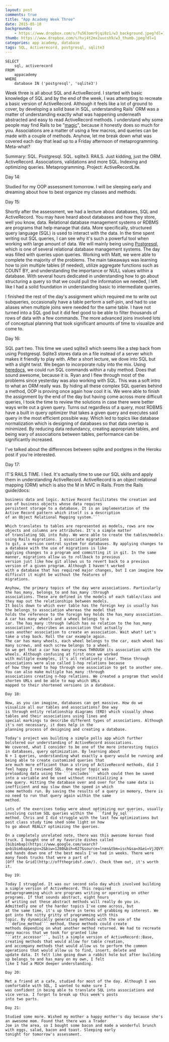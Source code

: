 ```yaml
---
layout: post
comments: true
title: "App Academy Week Three"
date: 2015-05-10
backgrounds:
    - https://www.dropbox.com/s/7u563omr9jqi0z1/w3_background.jpeg?dl=1
thumb: https://www.dropbox.com/s/hvj4t2mx2uucsh9/w3_thumb.jpeg?dl=1
categories: app academy, database
tags: SQL, Activerecord, postgresql, sqlite3
---
```


    SELECT
        sql, activerecord
    FROM
        appacademy
    WHERE
        database IN ('postgresql', 'sqlite3')

Week three is all about SQL and ActiveRecord. I started with basic knowledge of SQL and by the end of the week, I was
attempting to recreate a basic version of ActiveRecord. Although it feels like a lot of ground to cover, by developing
a solid base in SQL, understanding Rails' ORM was a matter of understanding exactly what was happening underneath
abstracted and easy to read ActiveRecord methods. I understand why some people may find Rails to be "[magic](http://stackoverflow.com/questions/441717/whats-wrong-with-magic)",
because it honestly does so much for you. Associations are a matter of using a few macros, and queries can be made
with a couple of methods. Anyhow, let me break down what was covered each day that lead up to a Friday afternoon of
metaprogramming. Meta-what?

Summary: SQL. Postgresql. SQL. sqlite3. RAILS. Just kidding, just the ORM. ActiveRecord. Associations, validations and
more SQL. Indexing and optimizing queries. Metaprogramming. Project: ActiveRecordLite.

Day 14:

Studied for my OOP assessment tomorrow. I will be sleeping early and dreaming about how to best organize my classes
and methods.

Day 15:

Shortly after the assessment, we had a lecture about databases, SQL and ActiveRecord. You may have heard about databases
and how they store, well you know, data. Relational database management systems or RDBMS are programs that help manage
that data. More specifically, structured query language (SQL) is used to interact with the data. In the time spent writing
out SQL queries, I can see why it's such a powerful tool when working with large amount of data. We will mainly being
using [Postgresql](http://www.postgresql.org/), which is one of several relational database management systems. The
day was filled with queries upon queries. Working with Matt, we were able to complete the majority of the problems. The
main takeaways was learning how to join multiple tables (if needed), utilize aggregate functions such as COUNT BY, and
understanding the importance or NULL values within a database. With several hours dedicated in understanding how to go
about structuring a query so that we could pull the information we needed, I left like I had a solid foundation in
understanding basic to intermediate queries.

I finished the rest of the day's assignment which required me to write out subqueries, occasionally have a table
perform a self-join, and had to use aliases when multiple joins were needed for the same table. I have not turned into
a SQL god but it did feel good to be able to filter thousands of rows of data with a few commands. The more advanced
joins involved lots of conceptual planning that took significant amounts of time to visualize and come to.

Day 16:

SQL part two. This time we used sqlite3 which seems like a step back from using Postgresql. Sqlite3 stores data on a
file instead of a server which makes it friendly to play with. After a short lecture, we dove into SQL but with a slight
twist. We began to incorporate ruby into the mix. Using [heredocs](http://makandracards.com/makandra/1675-using-heredoc-for-prettier-ruby-code),
we could run SQL commands within a ruby method. Does that sound awesome, because it is. Ryan and I flew through most of
the problems since yesterday was also working with SQL. This was a soft intro to what an ORM really was. By hiding all
these complex SQL queries behind a method, OOP is proving once again how cool it is. We were able to finish the assignment
by the end of the day but having come across more difficult queries, I took the time to review the solutions in case
there were better ways write out a given query. Turns out regardless of a query, most RDBMS have a built in query
optimizer that takes a given query and executes said query in the most efficient possible way. Which led to topics like
database normalization which is designing of databases so that data overlap is minimized. By reducing data redundancy,
creating appropriate tables, and being wary of associations between tables, performance can be significantly increased.

I've talked about the differences between sqlite and postgres in the Heroku post if you're interested.

Day 17:

IT'S RAILS TIME. I lied. It's actually time to use our SQL skills and apply them in understanding ActiveRecord.
ActiveRecord is an object relational mapping (ORM) which is also the M in MVC in Rails. From the Rails guide/docs:

```Active Record is the M in MVC - the model - which is the layer of the system responsible for representing
business data and logic. Active Record facilitates the creation and use of business objects whose data requires
persistent storage to a database. It is an implementation of the Active Record pattern which itself is a description
of an Object Relational Mapping system.```

Which translates to tables are represented as models, rows are now objects and columns are attributes. It's a simple matter
of translating SQL into Ruby. We were able to create the tables/models using Rails migrations. I associate migrations
to git, a version control system for databases. By applying changes to a database with the use of migrations is like
applying changes to a program and committing it in git. In the same manner, migrations allow us to rollback to previous
version just like how git allows us to revert back to a previous version of a given program. Although I haven't worked
with a database that has required major changes, but I can imagine how difficult it might be without the features of
migrations.

Anyhow, the primary topics of the day were associations. Particularly the has_many, belongs_to and has_many :through
associations. These are defined in the models of each table/class and they map out the relationships between models.
It boils down to which ever table has the foreign key is usually has the belongs_to association whereas the model that
holds the reference to the foreign key holds the has_many association. A car has many wheels and a wheel belongs to a
car. The has_many :through (which has no relation to the has_many association), describes an association that actually
uses another association to create an association. Wait what? Let's take a step back. Roll the car example again.
The car has many wheels, each wheel belongs to the car, each wheel has many screws, and each screw belongs to a wheel.
So we get that a car has many screws THROUGH its association with the wheels. Although confusing at first once we worked
with multiple examples, it's all relatively clear. These through associations were also called 1-hop relations because
of how they need to hop through one association to get to another one. You can also make multiple has_many :through
associations creating n-hop relations. We created a program that would shorten URLs and be able to map which URLs
mapped to their shortened versions in a database.

Day 18:

Now, as you can imagine, databases can get massive. How do we visualize all our tables and associations? One way
is through entity relationship diagrams (ERD) which visually shows tables and their associations using lines and
special markings to describe different types of associations. Although it's not necessary, it does help in the
planning process of designing and creating a database.

Today's project was building a simple polls app which further bolstered our understanding of ActiveRecord associations.
We covered, what I consider to be one of the more interesting topics in databases, query optimization. By learning about
N + 1 queries, understanding what exactly a query would be running and being able to create customized queries that
are much more efficient than a string of ActiveRecord methods, did I feel happy I reviewed SQL. One major topic was
preloading data using the ```includes``` which could then be saved into a variable and be used without reinitializing a
new query. Hitting the database over and over for the same data is inefficient and may slow down the speed in which
some methods run. By saving the results of a query in memory, there is no need to run that query again within the same
method.

Lots of the exercises today were about optimizing our queries, usually involving custom SQL queries within the ```find_by_sql```
method. Chris and I did struggle with the last few optimizations but post class study time shed some light on how
to go about REALLY optimizing the queries.

On a completely unrelated note, there was this awesome korean food truck. I bought one of my favorite dishes called
[bibimbap](https://www.google.com/search?q=bibimbap&espv=2&biw=1280&bih=627&source=lnms&tbm=isch&sa=X&ei=VjJQVYiWL463oQSytYCwBw&ved=0CAYQ_AUoAQ),
and hands down one of the best meals I've had in weeks. There were many foods trucks that were a part of
[Off the Grid](http://offthegridsf.com/). Check them out, it's worth it.

Day 19:

Today I struggled. It was our second solo day which involved building a simple version of ActiveRecord. This required
metaprogramming which are programs writing or operating on other programs. If that sounds abstract, eight hours
of writing out these abstract methods will really do you in. Admittedly one of the harder topics I've come across, but
at the same time, it's up there in terms of grabbing my interest. We got into the nitty gritty of programming with this
topic. By dynamically generating methods with the use of the ```define_method``` method, these methods could create
methods depending on what another method returned. We had to recreate many macros that we took for granted like
```attr_accessor```, built a simple version of ActiveRecord::Base, creating methods that would allow for table creation,
and accompany methods that would allow us to perform the common operations that would allow us to find, insert, delete and
update data. It felt like going down a rabbit hole but after building up belongs_to and has_many on my own, I felt
like I had a MUCH deeper understanding.

Day 20:

Met a friend at a cafe, studied for most of the day. Although I was comfortable with SQL, I wanted to make sure I
was confident in being able to translate SQL into associations and vice versa. I forgot to break up this week's posts
into two parts.

Day 21:

Studied some more. Wished my mother a happy mother's day because she's an awesome mom. Found that there was a Trader
Joe in the area, so I bought some bacon and made a wonderful brunch with eggs, salad, bacon and toast. Sleeping early
tonight for tomorrow's assessment.